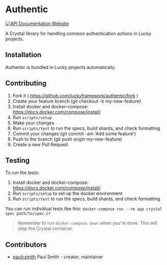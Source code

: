# Authentic

[![API Documentation Website](https://img.shields.io/website?down_color=red&down_message=Offline&label=API%20Documentation&up_message=Online&url=https%3A%2F%2Fluckyframework.github.io%2Fauthentic%2F)](https://luckyframework.github.io/authentic)

A Crystal library for handling common authentication actions in Lucky projects.

## Installation

Authentic is bundled in Lucky projects automatically.

## Contributing

1. Fork it ( https://github.com/luckyframework/authentic/fork )
1. Create your feature branch (git checkout -b my-new-feature)
1. Install docker and docker-compose: https://docs.docker.com/compose/install/
1. Run `scripts/setup`
1. Make your changes
1. Run `scripts/test` to run the specs, build shards, and check formatting
1. Commit your changes (git commit -am 'Add some feature')
1. Push to the branch (git push origin my-new-feature)
1. Create a new Pull Request

## Testing

To run the tests:

1. Install docker and docker-compose: https://docs.docker.com/compose/install/
1. Run `scripts/setup` to set up the docker environment
1. Run `scripts/test` to run the specs, build shards, and check formatting

You can run individual tests like this: `docker-compose run --rm app crystal spec path/to/spec.cr`

> Remember to run `docker-compose down` when you're done. This will stop the
> Crystal container.

## Contributors

- [paulcsmith](https://github.com/paulcsmith) Paul Smith - creator, maintainer
